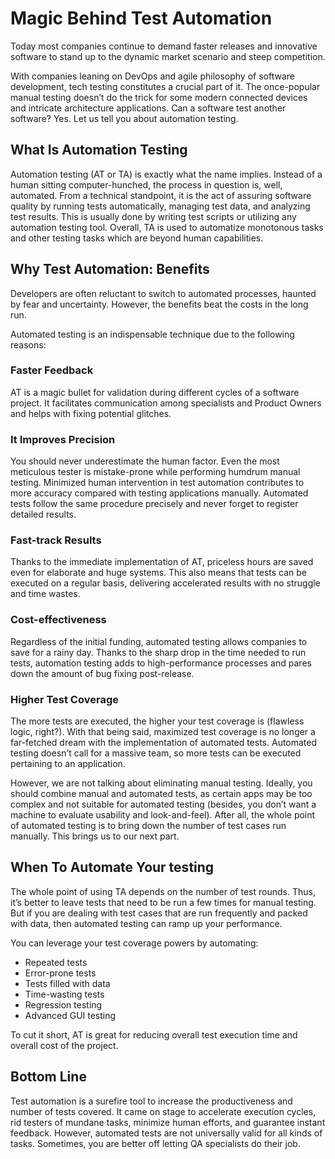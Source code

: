 # Magic Behind Test Automation

Today most companies continue to demand faster releases and innovative software to stand up to the dynamic market scenario and steep competition.

With companies leaning on DevOps and agile philosophy of software development, tech testing constitutes a crucial part of it. The once-popular manual testing doesn’t do the trick for some modern connected devices and intricate architecture applications. Can a software test another software? Yes. Let us tell you about automation testing.


## What Is Automation Testing

Automation testing (AT or TA) is exactly what the name implies. Instead of a human sitting computer-hunched, the process in question is, well, automated. From a technical standpoint, it is the act of assuring software quality by running tests automatically, managing test data, and analyzing test results. This is usually done by writing test scripts or utilizing any automation testing tool. Overall, TA is used to automatize monotonous tasks and other testing tasks which are beyond human capabilities.


## Why Test Automation: Benefits

Developers are often reluctant to switch to automated processes, haunted by fear and uncertainty. However, the benefits beat the costs in the long run.

Automated testing is an indispensable technique due to the following reasons:



###   Faster Feedback

AT is a magic bullet for validation during different cycles of a software project. It facilitates communication among specialists and Product Owners and helps with fixing potential glitches.



###   It Improves Precision

You should never underestimate the human factor. Even the most meticulous tester is mistake-prone while performing humdrum manual testing. Minimized human intervention in test automation contributes to more accuracy compared with testing applications manually. Automated tests follow the same procedure precisely and never forget to register detailed results.



###   Fast-track Results

Thanks to the immediate implementation of AT, priceless hours are saved even for elaborate and huge systems. This also means that tests can be executed on a regular basis, delivering accelerated results with no struggle and time wastes.



###   Cost-effectiveness

Regardless of the initial funding, automated testing allows companies to save for a rainy day. Thanks to the sharp drop in the time needed to run tests, automation testing adds to high-performance processes and pares down the amount of bug fixing post-release.



###   Higher Test Coverage

The more tests are executed, the higher your test coverage is (flawless logic, right?). With that being said, maximized test coverage is no longer a far-fetched dream with the implementation of automated tests. Automated testing doesn’t call for a massive team, so more tests can be executed pertaining to an application.

However, we are not talking about eliminating manual testing. Ideally, you should combine manual and automated tests, as certain apps may be too complex and not suitable for automated testing (besides, you don’t want a machine to evaluate usability and look-and-feel).  After all, the whole point of automated testing is to bring down the number of test cases run manually.  This brings us to our next part.


## When To Automate Your testing

The whole point of using TA depends on the number of test rounds. Thus, it’s better to leave tests that need to be run a few times for manual testing. But if you are dealing with test cases that are run frequently and packed with data, then automated testing can ramp up your performance.

You can leverage your test coverage powers by automating:

*   Repeated tests
*   Error-prone tests
*   Tests filled with data
*   Time-wasting tests
*   Regression testing
*   Advanced GUI testing

To cut it short, AT is great for reducing overall test execution time and overall cost of the project.


## Bottom Line

Test automation is a surefire tool to increase the productiveness and number of tests covered. It came on stage to accelerate execution cycles, rid testers of mundane tasks, minimize human efforts, and guarantee instant feedback. However, automated tests are not universally valid for all kinds of tasks. Sometimes, you are better off letting QA specialists do their job.
